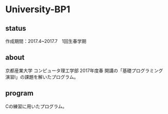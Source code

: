 # University-BP1

## status
作成期間：2017.4~2017.7　1回生春学期

## about
京都産業大学 コンピュータ理工学部 2017年度春 開講の「基礎プログラミング演習Ⅰ」の課題を解いたプログラム。

## program
Cの練習に用いたプログラム。

